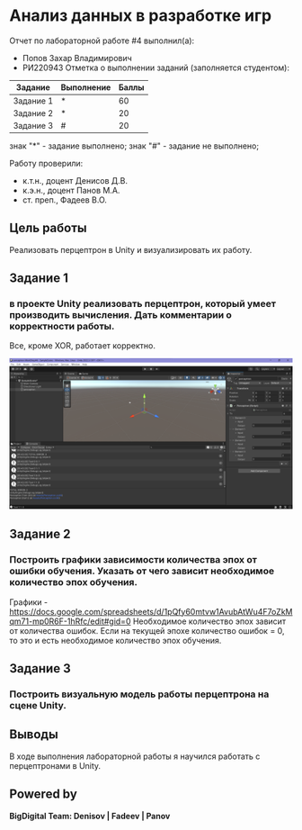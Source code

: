 # Анализ данных в разработке игр
Отчет по лабораторной работе #4 выполнил(а):
- Попов Захар Владимирович
- РИ220943
Отметка о выполнении заданий (заполняется студентом):

| Задание | Выполнение | Баллы |
| ------ | ------ | ------ |
| Задание 1 | * | 60 |
| Задание 2 | * | 20 |
| Задание 3 | # | 20 |

знак "*" - задание выполнено; знак "#" - задание не выполнено;

Работу проверили:
- к.т.н., доцент Денисов Д.В.
- к.э.н., доцент Панов М.А.
- ст. преп., Фадеев В.О.

## Цель работы
Реализовать перцептрон в Unity и визуализировать их работу.

## Задание 1
### в проекте Unity реализовать перцептрон, который умеет производить вычисления. Дать комментарии о корректности работы.
Все, кроме XOR, работает корректно.

![Screnshot](https://github.com/ZVPopovUrfu/lab4/blob/main/Screenshot%202023-11-28%20205301.png)

## Задание 2
### Построить графики зависимости количества эпох от ошибки  обучения. Указать от чего зависит необходимое количество эпох обучения.
Графики - https://docs.google.com/spreadsheets/d/1pQfy60mtvw1AvubAtWu4F7oZkMqm71-mp0R6F-1hRfc/edit#gid=0
Необходимое количество эпох зависит от количества ошибок. Если на текущей эпохе количество ошибок = 0, то это и есть необходимое количество эпох обучения.

## Задание 3
### Построить визуальную модель работы перцептрона на сцене Unity.

## Выводы
В ходе выполнения лабораторной работы я научился работать с перцептронами в Unity.

## Powered by

**BigDigital Team: Denisov | Fadeev | Panov**
